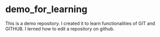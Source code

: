 # demo_for_learning
This is a demo repository. I created it to learn functionalities of GIT and GITHUB.
I lerned how to edit a repository on github.
